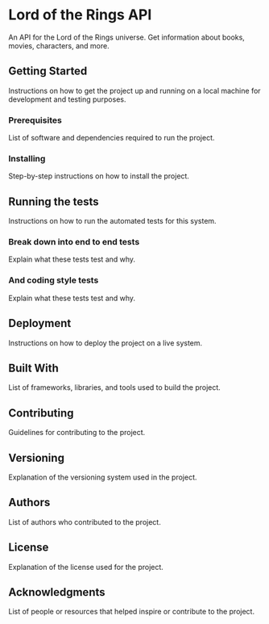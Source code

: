 # Lord of the Rings API

An API for the Lord of the Rings universe. Get information about books, movies, characters, and more.

## Getting Started

Instructions on how to get the project up and running on a local machine for development and testing purposes.

### Prerequisites

List of software and dependencies required to run the project.

### Installing

Step-by-step instructions on how to install the project.

## Running the tests

Instructions on how to run the automated tests for this system.

### Break down into end to end tests

Explain what these tests test and why.

### And coding style tests

Explain what these tests test and why.

## Deployment

Instructions on how to deploy the project on a live system.

## Built With

List of frameworks, libraries, and tools used to build the project.

## Contributing

Guidelines for contributing to the project.

## Versioning

Explanation of the versioning system used in the project.

## Authors

List of authors who contributed to the project.

## License

Explanation of the license used for the project.

## Acknowledgments

List of people or resources that helped inspire or contribute to the project.
